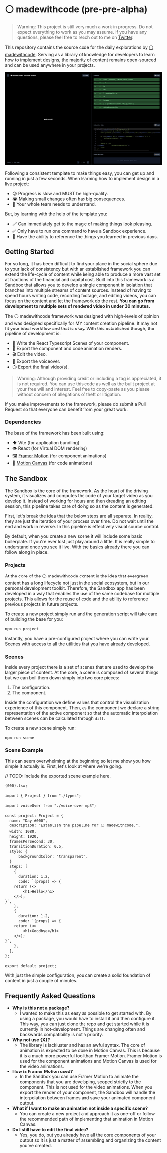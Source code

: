 # ⚪ madewithcode (pre-pre-alpha)

> Warning:
> This project is still very much a work in progress. Do not expect everything to work as you may assume. If you have any questions, please feel free to reach out to me on [Twitter](https://twitter.com/designedcode).

This repository contains the source code for the daily explorations by [⚪ madewithcode](https://twitter.com/designedcode). Serving as a library of knowledge for developers to learn how to implement designs, the majority of content remains open-sourced and can be used anywhere in your projects.

![Preview of the in-app development Sandbox.](./src/shared/template/public/app.png)

Following a consistent template to make things easy, you can get up and running in just a few seconds. When learning how to implement design in a live project:

- 😡 Progress is slow and MUST be high-quality.
- 😭 Making small changes often has big consequences.
- 🚨 Your whole team needs to understand.

But, by learning with the help of the template you:

- 🪄 Can immediately get to the magic of making things look pleasing.
- ✅ Only have to run one command to have a Sandbox experience.
- 🧠 Have the ability to reference the things you learned in previous days.

## Getting Started

For so long, it has been difficult to find your place in the social sphere due to your lack of consistency but with an established framework you can extend the life-cycle of content while being able to produce a more vast set at fractions of the financial and capital cost. Built into this framework is a Sandbox that allows you to develop a single component in isolation that branches into multiple streams of content sources. Instead of having to spend hours writing code, recording footage, and editing videos, you can focus on the content and let the framework do the rest. **You can go from development to multiple sets of rendered video in under 30 minutes.**

The ⚪ madewithcode framework was designed with high-levels of opinion and was designed specifically for MY content creation pipeline. It may not fit your ideal workflow and that is okay. With this established though, the pipeline of development is:

- 📝 Write the React Typescript Scenes of your component.
- 🎥 Export the component and code animation renders.
- 🎬 Edit the video.
- 🎤 Export the voiceover.
- 📺 Export the final video(s).

> Warning:
> Although providing credit or including a tag is appreciated, it is not required. You can use this code as well as the built project at your free will and interest. Feel free to copy-paste as you please without concern of allegations of theft or litigation.

If you make improvements to the framework, please do submit a Pull Request so that everyone can benefit from your great work.

### Dependencies

The base of the framework has been built using:

- ⬆️ Vite (for application bundling)
- 👁️ React (for Virtual DOM rendering)
- 🖼️ [Framer Motion](https://www.framer.com/motion/transition/) (for component animations)
- 💨 [Motion Canvas](https://motioncanvas.io/) (for code animations)

## The Sandbox

The Sandbox is the core of the framework. As the heart of the driving system, it visualizes and computes the code of your target video as you develop it. Instead of working for hours and then dreading an editing session, this pipeline takes care of doing so as the content is generated.

First, let's break the idea that the below steps are all separate. In reality, they are just the iteration of your process over time. Do not wait until the end and work in reverse. In this pipeline is effectively visual source control.

By default, when you create a new scene it will include some basic boilerplate. If you're ever lost just play around a little. It is really simple to understand once you see it live. With the basics already there you can follow along in place.

### Projects

At the core of the ⚪ madewithcode content is the idea that evergreen content has a long lifecycle not just in the social ecosystem, but in our personal development toolkit. Therefore, the Sandbox app has been developed in a way that enables the use of the same codebase for multiple projects. This allows for the reuse of code and the ability to reference previous projects in future projects.

To create a new project simply run and the generation script will take care of building the base for you:

```bash
npm run project
```

Instantly, you have a pre-configured project where you can write your Scenes with access to all the utilities that you have already developed.

### Scenes

Inside every project there is a set of scenes that are used to develop the larger piece of content. At the core, a scene is composed of several things but we can boil them down simply into two core pieces:

1. The configuration.
2. The component.

Inside the configuration we define values that control the visualization experience of this component. Then, as the component we declare a string representation of the active component so that the automatic interpolation between scenes can be calculated through `diff`.

To create a new scene simply run:

```bash
npm run scene
```

### Scene Example

This can seem overwhelming at the beginning so let me show you how simple it actually is. First, let's look at where we're going.

// TODO: Include the exported scene example here.

```tsx
(000).tsx;

import { Project } from "./types";

import voiceOver from "./voice-over.mp3";

const project: Project = {
  name: "Day #000",
  description: "Establish the pipeline for ⚪ madewithcode.",
  width: 1080,
  height: 1920,
  framesPerSecond: 30,
  transitionDuration: 0.5,
  style: {
      backgroundColor: "transparent",
  }
  steps: [
    {
      duration: 1.2,
      code: `(props) => {
    return (<>
        <h1>Hello</h1>
    </>);
}`,
    },
    {
      duration: 1.2,
      code: `(props) => {
    return (<>
        <h1>Goodbye</h1>
    </>);
}`,
    },
  ],
};

export default project;
```

With just the simple configuration, you can create a solid foundation of content in just a couple of minutes.

## Frequently Asked Questions

- **Why is this not a package?**
  - I wanted to make this as easy as possible to get started with. By using a package, you would have to install it and then configure it. This way, you can just clone the repo and get started while it is currently in hot-development. Things are changing often and backwards compatibility is not a priority.
- **Why not use {X}?**
  - The library is lackluster and has an awful syntax. The core of animation is expected to be done in Motion Canvas. This is because it is a much more powerful tool than Framer Motion. Framer Motion is used for the component animations and Motion Canvas is used for the video animations.
- **How is Framer Motion used?**
  - In the Sandbox you can use Framer Motion to animate the components that you are developing, scoped strictly to the component. This is not used for the video animations. When you export the render of your component, the Sandbox will handle the interpolation between frames and save your animated component output.
- **What if I want to make an animation not inside a specific scene?**
  - You can create a new project and approach it as one-off or follow the recommended path of implementing that animation in Motion Canvas.
- **Do I still have to edit the final video?**
  - Yes, you do, but you already have all the core components of your output so it is just a matter of assembling and organizing the content you've created.
